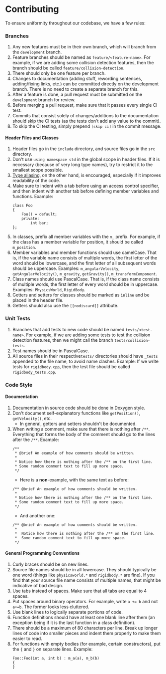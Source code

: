 # Contributing

To ensure uniformity throughout our codebase, we have a few rules:

### Branches
1. Any new features must be in their own branch, which will branch from the `development` branch.
2. Feature branches should be named as `feature/<feature-name>`. For example, if we are adding some collision detection features, then the branch should be called `feature/collision-detection`.
3. There should only be one feature per branch.
4. Changes to documentation (adding stuff, rewording sentences, adding/fixing links, etc.) can be committed directly on the development branch. There is no need to create a separate branch for this.
5. After a feature is done, a pull request must be submitted on the `development` branch for review.
6. Before merging a pull request, make sure that it passes every single CI test.
7. Commits that consist solely of changes/additions to the documentation should skip the CI tests (as the tests don't add any value to the commit).
8. To skip the CI testing, simply prepend `[skip ci]` in the commit message.

#### Header Files and Classes 
1. Header files go in the `include` directory, and source files go in the `src` directory.
2. Don't use `using namespace std` in the global scope in header files. If it is necessary (because of very long type names), try to restrict it to the smallest scope possible.
3. [Type aliasing](https://en.cppreference.com/w/cpp/language/type_alias), on the other hand, is encouraged, especially if it improves readability of the code.
4. Make sure to indent with a tab before using an access control specifier, and then indent with another tab before defining member variables and functions. Example:
    ```
    class Foo
    {
    	Foo() = default;
    	private:
    		int bar;
    };
    ```
5. In classes, prefix all member variables with the `m_` prefix. For example, if the class has a member variable for position, it should be called `m_position`.
6. Member variables and member functions should use camelCase. That is, if the variable name consists of multiple words, the first letter of the word should be lowercase, and the first letter of all subsequent words should be uppercase. Examples: `m_angularVelocity`, `getAngularVelocity()`, `m_gravity`, `getGravity()`, `m_transformComponent`.
7. Class names should use PascalCase. That is, if the class name consists of multiple words, the first letter of every word should be in uppercase. Examples: `PhysicsWorld`, `RigidBody`. 
8. Getters and setters for classes should be marked as `inline` and be placed in the header file.
9. Getters should also use the `[[nodiscard]]` attribute.

### Unit Tests
1. Branches that add tests to new code should be named `tests/<test-name>`. For example, if we are adding some tests to test the collision detection features, then we might call the branch `tests/collision-tests`.
2. Test names should be in PascalCase.
3. All source files in their respective`tests/` directories should have `_tests` appended to the file name, to avoid name clashes. Example: If we write tests for `rigidbody.cpp`, then the test file should be called `rigidbody_tests.cpp`.

### Code Style
#### Documentation
1. Documentation in source code should be done in Doxygen style.
2. Don't document self-explanatory functions like `getPosition()`, `getVelocity()`, etc.
    - In general, getters and setters shouldn't be documented.
3. When writing a comment, make sure that there is nothing after `/**`. Everything that forms the body of the comment should go to the lines after the `/**`. Example:
    ```
    /**
     * @brief An example of how comments should be written.
     *
     * Notice how there is nothing after the /** on the first line.
     * Some random comment text to fill up more space.
     */
    ```
    - Here is a **non**-example, with the same text as before:
    ```
    /** @brief An example of how comments should be written.
     *
     * Notice how there is nothing after the /** on the first line.
     * Some random comment text to fill up more space.
     */
    ```
    - And another one:
    ```
    /** @brief An example of how comments should be written.
     *
     *  Notice how there is nothing after the /** on the first line.
     *  Some random comment text to fill up more space.
     */
    ```

#### General Programming Conventions
1. Curly braces should be on new lines.
2. Source file names should be in all lowercase. They should typically be one word (things like `physicsworld.*` and `rigidbody.*` are fine). If you find that your source file name consists of multiple names, that might be indicative of bad design.
3. Use tabs instead of spaces. Make sure that all tabs are equal to 4 spaces.
4. Put spaces around binary operators. For example, write `a += b` and not `a+=b`. The former looks less cluttered.
5. Use blank lines to logically separate portions of code.
6. Function definitions should have at least one blank line after them (an exception being if it is the last function in a class definition).
7. There should be a maximum of 80 characters per line. Break up longer lines of code into smaller pieces and indent them properly to make them easier to read.
8. For functions with empty bodies (for example, certain constructors), put the `{` and `}` on separate lines. Example:
    ```
    Foo::Foo(int a, int b) : m_a(a), m_b(b)
    {
    }
    ```
